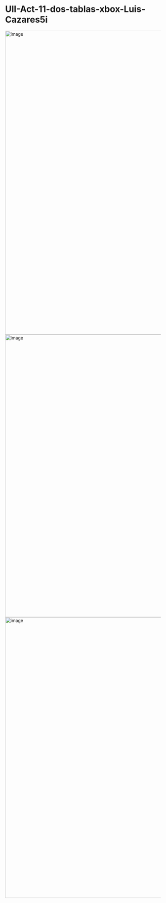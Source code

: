 # UII-Act-11-dos-tablas-xbox-Luis-Cazares5i
<img width="1896" height="979" alt="image" src="https://github.com/user-attachments/assets/160b3f63-2333-4a42-82f6-f8689503465c" />
<img width="1900" height="911" alt="image" src="https://github.com/user-attachments/assets/a5f814b0-128b-4432-bf16-80875a4bf6b6" />
<img width="1914" height="905" alt="image" src="https://github.com/user-attachments/assets/ca4b8c9f-0f75-4ce1-9836-5e1092130a83" />
